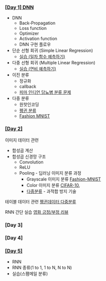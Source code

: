### [[Day 1] DNN](./Day1/Day1.md)
- DNN
  - Back-Propagation
  - Loss function
  - Optimizer
  - Activation function
  - DNN 구현 플로우
- 단순 선형 회귀 (Simple Linear Regression)
  - [실습 (일차 함수 예측하기)](./Day1/단순선형회귀.ipynb)
- 다중 선형 회귀 (Multiple Linear Regression)
  - [실습 (연비 예측하기)](./Day1/다중선형회귀.ipynb)
- 이진 분류
  - 정규화
  - callback
  - [피마 인디언 당뇨병 분류 문제](./Day1/Day1_classification.ipynb)
- 다중 분류
  - 원핫인코딩
  - [펭귄 분류](./Day1/Day1_classification.ipynb)
  - [Fashion MNIST](./Day1/Day1_Fashion_MNIST.ipynb)

### [[Day 2]](./Day2/Day2.md)
이미지 데이터 관련
  -  합성곱 계산
  -  합성곱 신경망 구조
     - Convolution
     - ReLU
     - Pooling
    -  딥러닝 이미지 분류 과정
       - Grayscale 이미지 분류 [Fashion-MNIST](./Day2/1_3_CNN_이미지_데이터의_다중분류.ipynb)
       - Color 이미지 분류 [CIFAR-10](./Day2/1_3_CNN_컬러이미지_분류.ipynb), 
       - [다중분류](./Day2/1_3_DNN_이미지_데이터의_다중_분류.ipynb)
    -  과적합 방지 기술

테이블 데이터 관련 [펭귄데이터 다중분류](./Day2/1_3_펭귄데이터_다중분류.ipynb)

RNN 간단 실습 [영화 긍정/부정 리뷰](./Day2/1_3_영화리뷰ML2_ipynb의_사본.ipynb)

### [Day 3]

### [Day 4]

### [[Day 5]](./Day5/Day5.md)
- RNN
- RNN 종류(1 to 1, 1 to N, N to N)
- 실습(스팸메일 분류)
